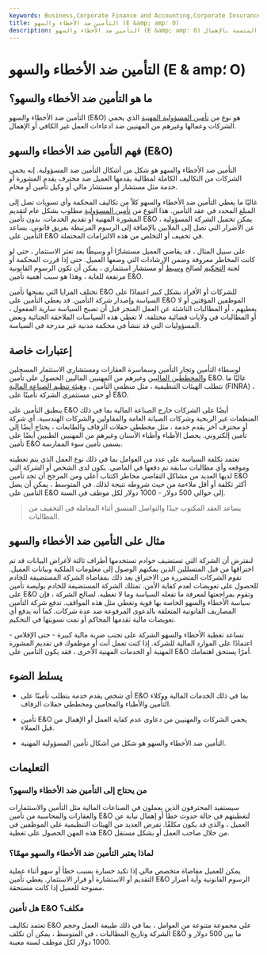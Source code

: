 ```yaml
---
keywords: Business,Corporate Finance and Accounting,Corporate Insurance
title: التأمين ضد الأخطاء والسهو (E &amp; amp؛ O)
description: التأمين ضد الأخطاء والسهو (E &amp; amp؛ O) هو نوع من تأمين المسؤولية المهنية الذي يحمي من دعاوى العمل غير الملائم أو الإجراءات المتسمة بالإهمال.
---
```


# التأمين ضد الأخطاء والسهو (E & amp؛ O)
## ما هو التأمين ضد الأخطاء والسهو؟

التأمين ضد الأخطاء والسهو (E&O) هو نوع من [تأمين المسؤولية المهنية](/professional-liability-insurance) الذي يحمي الشركات وعمالها وغيرهم من المهنيين ضد ادعاءات العمل غير الكافي أو الإهمال.

## فهم التأمين ضد الأخطاء والسهو (E&O)

التأمين ضد الأخطاء والسهو هو شكل من أشكال التأمين ضد المسؤولية. إنه يحمي الشركات من التكاليف الكاملة لمطالبة يقدمها العميل ضد محترف يقدم المشورة أو خدمة مثل مستشار أو مستشار مالي أو وكيل تأمين أو محام.

غالبًا ما يغطي التأمين ضد الأخطاء والسهو كلاً من تكاليف المحكمة وأي تسويات تصل إلى المبلغ المحدد في عقد التأمين. هذا النوع من [تأمين المسؤولية](/liability_insurance) مطلوب بشكل عام لتقديم المشورة المهنية أو تقديم الخدمات. بدون تأمين E&O ، يمكن تحميل الشركة المسؤولية عن الأضرار التي تصل إلى الملايين بالإضافة إلى الرسوم المرتبطة بفريق قانوني. يساعد التأمين على E&O في تخفيف أو التخلص من هذه الالتزامات المحتملة.

على سبيل المثال ، قد يقاضي العميل مستشارًا أو وسيطًا بعد تعثر الاستثمار ، حتى لو كانت المخاطر معروفة وضمن الإرشادات التي وضعها العميل. حتى إذا قررت المحكمة أو لجنة [التحكيم](/arbitration) لصالح [وسيط](/broker) أو مستشار استثماري ، يمكن أن تكون الرسوم القانونية مرتفعة للغاية ، وهذا هو سبب أهمية تأمين E&O.

تختلف المزايا التي يمنحها تأمين E&O للشركات أو الأفراد بشكل كبير اعتمادًا على السياسة وإصدار شركة التأمين. قد يغطي التأمين على E&O الموظفين المؤقتين أو لا يغطيهم ، أو المطالبات الناشئة عن العمل المنجز قبل أن تصبح السياسة سارية المفعول ، أو المطالبات في ولايات قضائية مختلفة. لا تغطي هذه السياسات الملاحقة الجنائية وبعض المسؤوليات التي قد تنشأ في محكمة مدنية غير مدرجة في السياسة.

## إعتبارات خاصة

لوسطاء التأمين وتجار التأمين وسماسرة العقارات ومستشاري الاستثمار المسجلين [والمخططين الماليين](/financialplanner) وغيرهم من المهنيين الماليين الحصول على تأمين E&O. غالبًا ما تتطلب الهيئات التنظيمية ، مثل منظمي التأمين ، [وهيئة تنظيم الصناعة المالية](/finra) (FINRA) ، أو حتى مستثمري الشركة تأمينًا على E&O.

ينطبق التأمين على E&O أيضًا على الشركات خارج الصناعة المالية بما في ذلك المنظمات غير الربحية وشركات الصيانة العامة والمقاولين والشركات الهندسية. أي شركة أو محترف آخر يقدم خدمة ، مثل مخططي حفلات الزفاف والطابعات ، يحتاج أيضًا إلى تأمين إلكتروني. يحصل الأطباء وأطباء الأسنان وغيرهم من المهنيين الطبيين أيضًا على تأمين E&O يسمى تأمين سوء الممارسة.

تعتمد تكلفة السياسة على عدد من العوامل بما في ذلك نوع العمل الذي يتم تغطيته وموقعه وأي مطالبات سابقة تم دفعها في الماضي. يكون لدى الشخص أو الشركة التي لديها العديد من مشاكل التقاضي مخاطر اكتتاب أعلى ومن المرجح أن تجد تأمين E&O أكثر تكلفة أو أقل ملاءمة من حيث شروطه نتيجة لذلك. في المتوسط ، يمكن أن يصل التأمين على E&O إلى حوالي 500 دولار - 1000 دولار لكل موظف في السنة.

> يساعد العقد المكتوب جيدًا والتواصل المتسق أثناء المعاملة في التخفيف من المطالبات.

>

## مثال على التأمين ضد الأخطاء والسهو

لنفترض أن الشركة التي تستضيف خوادم تستخدمها أطراف ثالثة لأغراض البيانات قد تم اختراقها من قبل المتسللين الذين يمكنهم الوصول إلى معلومات الملكية وبيانات العميل. تقوم الشركات المتضررة من الاختراق بعد ذلك بمقاضاة الشركة المستضيفة للخادم للحصول على تعويضات لعدم كفاية الأمن. تمتلك الشركة المستضيفة للخادم بوليصة تأمين على E&O وتقوم بمراجعتها لمعرفة ما تفعله السياسة وما لا تغطيه. لصالح الشركة ، فإن سياسة الأخطاء والسهو الخاصة بها قوية وتغطي مثل هذه المواقف. تدفع شركة التأمين المصاريف القانونية المتعلقة بالدعوى المرفوعة ضد عدة شركات. كما أنه يدفع أي تعويضات مالية تقدمها المحاكم أو تمت تسويتها في التحكيم.

تساعد تغطية الأخطاء والسهو الشركة على تجنب ضربة مالية كبيرة - حتى الإفلاس - اعتمادًا على الموارد المالية للشركة. إذا كنت تعمل أنت أو موظفوك في تقديم المشورة المهنية أو الخدمات المهنية الأخرى ، فقد يكون التأمين على E&O أمرًا يستحق اهتمامك.

## يسلط الضوء

- أي شخص يقدم خدمة يتطلب تأمينًا على E&O بما في ذلك الخدمات المالية ووكلاء التأمين والأطباء والمحامين ومخططي حفلات الزفاف.

- تأمين E&O يحمي الشركات والمهنيين من دعاوى عدم كفاية العمل أو الإهمال من قبل العملاء.

- التأمين ضد الأخطاء والسهو هو شكل من أشكال تأمين المسؤولية المهنية.

## التعليمات

### من يحتاج إلى التأمين ضد الأخطاء والسهو؟

سيستفيد المحترفون الذين يعملون في الصناعات المالية مثل التأمين والاستثمارات والعقارات والمحاسبة من تأمين E&O لتغطيتهم في حالة حدوث خطأ أو إهمال نيابة عن العميل ، والذي قد يكون مكلفًا. تفرض العديد من الهيئات التنظيمية على الموظفين في هذه المهن الحصول على تغطية E&O من خلال صاحب العمل أو بشكل مستقل.

### لماذا يعتبر التأمين ضد الأخطاء والسهو مهمًا؟

يمكن للعميل مقاضاة متخصص مالي إذا تكبد خسارة بسبب خطأ أو سهو أثناء عملية التقديم أو الاستشارة أو قرار الاستثمار. يغطي تأمين E&O الرسوم القانونية وأية أضرار ممنوحة للعميل إذا كانت مستحقة.

### هل تأمين E&O مكلف؟

تعتمد تكاليف E&O على مجموعة متنوعة من العوامل ، بما في ذلك طبيعة العمل وحجم الشركة وتاريخ المطالبات ، في المتوسط ، يمكن أن تكلف E&O ما بين 500 دولار و 1000 دولار لكل موظف لسنة معينة.

